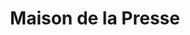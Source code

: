 ---
title: "Maison de la Presse"
url: /amelie-les-bains-palalda/maison-de-la-presse/
shop: marchand de journaux
---